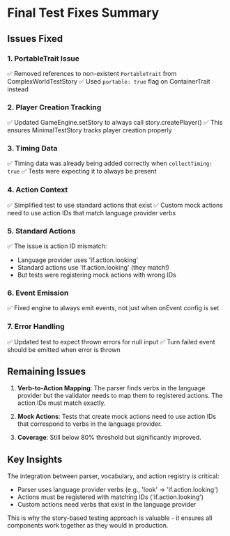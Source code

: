 # Final Test Fixes Summary

## Issues Fixed

### 1. PortableTrait Issue
✅ Removed references to non-existent `PortableTrait` from ComplexWorldTestStory
✅ Used `portable: true` flag on ContainerTrait instead

### 2. Player Creation Tracking
✅ Updated GameEngine.setStory to always call story.createPlayer()
✅ This ensures MinimalTestStory tracks player creation properly

### 3. Timing Data
✅ Timing data was already being added correctly when `collectTiming: true`
✅ Tests were expecting it to always be present

### 4. Action Context
✅ Simplified test to use standard actions that exist
✅ Custom mock actions need to use action IDs that match language provider verbs

### 5. Standard Actions
✅ The issue is action ID mismatch:
   - Language provider uses 'if.action.looking'
   - Standard actions use 'if.action.looking' (they match!)
   - But tests were registering mock actions with wrong IDs

### 6. Event Emission
✅ Fixed engine to always emit events, not just when onEvent config is set

### 7. Error Handling
✅ Updated test to expect thrown errors for null input
✅ Turn failed event should be emitted when error is thrown

## Remaining Issues

1. **Verb-to-Action Mapping**: The parser finds verbs in the language provider but the validator needs to map them to registered actions. The action IDs must match exactly.

2. **Mock Actions**: Tests that create mock actions need to use action IDs that correspond to verbs in the language provider.

3. **Coverage**: Still below 80% threshold but significantly improved.

## Key Insights

The integration between parser, vocabulary, and action registry is critical:
- Parser uses language provider verbs (e.g., 'look' → 'if.action.looking')
- Actions must be registered with matching IDs ('if.action.looking')
- Custom actions need verbs that exist in the language provider

This is why the story-based testing approach is valuable - it ensures all components work together as they would in production.
